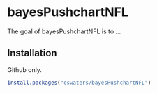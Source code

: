 
<!-- README.md is generated from README.Rmd. Please edit that file -->

# bayesPushchartNFL

<!-- badges: start -->

<!-- badges: end -->

The goal of bayesPushchartNFL is to …

## Installation

Github only.

``` r
install.packages("cswaters/bayesPushchartNFL")
```
